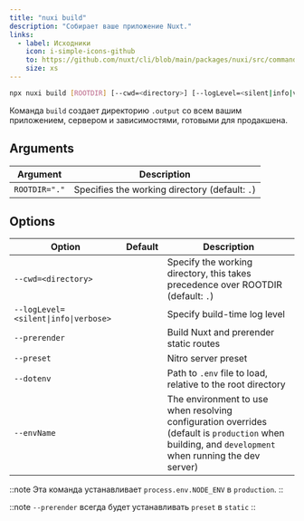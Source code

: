 ```yaml
---
title: "nuxi build"
description: "Собирает ваше приложение Nuxt."
links:
  - label: Исходники
    icon: i-simple-icons-github
    to: https://github.com/nuxt/cli/blob/main/packages/nuxi/src/commands/build.ts
    size: xs
---
```


<!--build-cmd-->
```bash [Terminal]
npx nuxi build [ROOTDIR] [--cwd=<directory>] [--logLevel=<silent|info|verbose>] [--prerender] [--preset] [--dotenv] [--envName]
```
<!--/build-cmd-->

Команда `build` создает директорию `.output` со всем вашим приложением, сервером и зависимостями, готовыми для продакшена.

## Arguments

<!--build-args-->
Argument | Description
--- | ---
`ROOTDIR="."` | Specifies the working directory (default: `.`)
<!--/build-args-->

## Options

<!--build-opts-->
Option | Default | Description
--- | --- | ---
`--cwd=<directory>` |  | Specify the working directory, this takes precedence over ROOTDIR (default: `.`)
`--logLevel=<silent\|info\|verbose>` |  | Specify build-time log level
`--prerender` |  | Build Nuxt and prerender static routes
`--preset` |  | Nitro server preset
`--dotenv` |  | Path to `.env` file to load, relative to the root directory
`--envName` |  | The environment to use when resolving configuration overrides (default is `production` when building, and `development` when running the dev server)
<!--/build-opts-->

::note
Эта команда устанавливает `process.env.NODE_ENV` в `production`.
::

::note
`--prerender` всегда будет устанавливать `preset` в `static`
::
